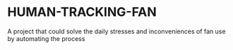 # HUMAN-TRACKING-FAN
A project that could solve the daily stresses and inconveniences of fan use by automating the process

